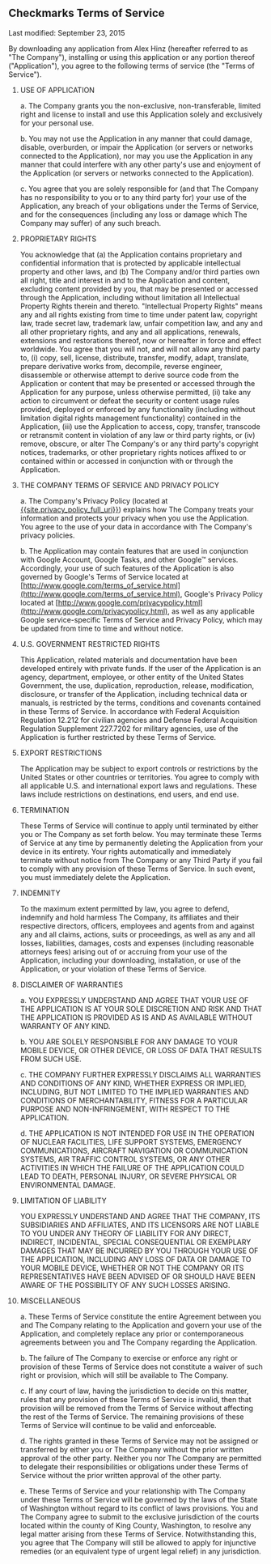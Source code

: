 ## Checkmarks Terms of Service

Last modified: September 23, 2015

By downloading any application from Alex Hinz (hereafter referred to as "The Company"), installing or using this application or any portion thereof ("Application"), you agree to the following terms of service (the "Terms of Service").

1. USE OF APPLICATION

    a. The Company grants you the non-exclusive, non-transferable, limited right and license to install and use this Application solely and exclusively for your personal use.

    b. You may not use the Application in any manner that could damage, disable, overburden, or impair the Application (or servers or networks connected to the Application), nor may you use the Application in any manner that could interfere with any other party's use and enjoyment of the Application (or servers or networks connected to the Application).

    c. You agree that you are solely responsible for (and that The Company has no responsibility to you or to any third party for) your use of the Application, any breach of your obligations under the Terms of Service, and for the consequences (including any loss or damage which The Company may suffer) of any such breach.

2. PROPRIETARY RIGHTS

    You acknowledge that (a) the Application contains proprietary and confidential information that is protected by applicable intellectual property and other laws, and (b) The Company and/or third parties own all right, title and interest in and to the Application and content, excluding content provided by you, that may be presented or accessed through the Application, including without limitation all Intellectual Property Rights therein and thereto. "Intellectual Property Rights" means any and all rights existing from time to time under patent law, copyright law, trade secret law, trademark law, unfair competition law, and any and all other proprietary rights, and any and all applications, renewals, extensions and restorations thereof, now or hereafter in force and effect worldwide. You agree that you will not, and will not allow any third party to, (i) copy, sell, license, distribute, transfer, modify, adapt, translate, prepare derivative works from, decompile, reverse engineer, disassemble or otherwise attempt to derive source code from the Application or content that may be presented or accessed through the Application for any purpose, unless otherwise permitted, (ii) take any action to circumvent or defeat the security or content usage rules provided, deployed or enforced by any functionality (including without limitation digital rights management functionality) contained in the Application, (iii) use the Application to access, copy, transfer, transcode or retransmit content in violation of any law or third party rights, or (iv) remove, obscure, or alter The Company's or any third party's copyright notices, trademarks, or other proprietary rights notices affixed to or contained within or accessed in conjunction with or through the Application.

3. THE COMPANY TERMS OF SERVICE AND PRIVACY POLICY

    a. The Company's Privacy Policy (located at [{{site.privacy_policy_full_uri}}]({{site.privacy_policy_full_uri}})) explains how The Company treats your information and protects your privacy when you use the Application. You agree to the use of your data in accordance with The Company's privacy policies.

    b. The Application may contain features that are used in conjunction with Google Account, Google Tasks, and other Google&trade; services. Accordingly, your use of such features of the Application is also governed by Google's Terms of Service located at [http://www.google.com/terms_of_service.html](http://www.google.com/terms_of_service.html), Google's Privacy Policy located at [http://www.google.com/privacypolicy.html](http://www.google.com/privacypolicy.html), as well as any applicable Google service-specific Terms of Service and Privacy Policy, which may be updated from time to time and without notice.

4. U.S. GOVERNMENT RESTRICTED RIGHTS

    This Application, related materials and documentation have been developed entirely with private funds. If the user of the Application is an agency, department, employee, or other entity of the United States Government, the use, duplication, reproduction, release, modification, disclosure, or transfer of the Application, including technical data or manuals, is restricted by the terms, conditions and covenants contained in these Terms of Service. In accordance with Federal Acquisition Regulation 12.212 for civilian agencies and Defense Federal Acquisition Regulation Supplement 227.7202 for military agencies, use of the Application is further restricted by these Terms of Service.

5. EXPORT RESTRICTIONS

    The Application may be subject to export controls or restrictions by the United States or other countries or territories. You agree to comply with all applicable U.S. and international export laws and regulations. These laws include restrictions on destinations, end users, and end use.

6. TERMINATION

    These Terms of Service will continue to apply until terminated by either you or The Company as set forth below. You may terminate these Terms of Service at any time by permanently deleting the Application from your device in its entirety. Your rights automatically and immediately terminate without notice from The Company or any Third Party if you fail to comply with any provision of these Terms of Service. In such event, you must immediately delete the Application.

7. INDEMNITY

    To the maximum extent permitted by law, you agree to defend, indemnify and hold harmless The Company, its affiliates and their respective directors, officers, employees and agents from and against any and all claims, actions, suits or proceedings, as well as any and all losses, liabilities, damages, costs and expenses (including reasonable attorneys fees) arising out of or accruing from your use of the Application, including your downloading, installation, or use of the Application, or your violation of these Terms of Service.

8. DISCLAIMER OF WARRANTIES

    a. YOU EXPRESSLY UNDERSTAND AND AGREE THAT YOUR USE OF THE APPLICATION IS AT YOUR SOLE DISCRETION AND RISK AND THAT THE APPLICATION IS PROVIDED AS IS AND AS AVAILABLE WITHOUT WARRANTY OF ANY KIND.

    b. YOU ARE SOLELY RESPONSIBLE FOR ANY DAMAGE TO YOUR MOBILE DEVICE, OR OTHER DEVICE, OR LOSS OF DATA THAT RESULTS FROM SUCH USE.

    c. THE COMPANY FURTHER EXPRESSLY DISCLAIMS ALL WARRANTIES AND CONDITIONS OF ANY KIND, WHETHER EXPRESS OR IMPLIED, INCLUDING, BUT NOT LIMITED TO THE IMPLIED WARRANTIES AND CONDITIONS OF MERCHANTABILITY, FITNESS FOR A PARTICULAR PURPOSE AND NON-INFRINGEMENT, WITH RESPECT TO THE APPLICATION.

    d. THE APPLICATION IS NOT INTENDED FOR USE IN THE OPERATION OF NUCLEAR FACILITIES, LIFE SUPPORT SYSTEMS, EMERGENCY COMMUNICATIONS, AIRCRAFT NAVIGATION OR COMMUNICATION SYSTEMS, AIR TRAFFIC CONTROL SYSTEMS, OR ANY OTHER ACTIVITIES IN WHICH THE FAILURE OF THE APPLICATION COULD LEAD TO DEATH, PERSONAL INJURY, OR SEVERE PHYSICAL OR ENVIRONMENTAL DAMAGE.

9. LIMITATION OF LIABILITY

    YOU EXPRESSLY UNDERSTAND AND AGREE THAT THE COMPANY, ITS SUBSIDIARIES AND AFFILIATES, AND ITS LICENSORS ARE NOT LIABLE TO YOU UNDER ANY THEORY OF LIABILITY FOR ANY DIRECT, INDIRECT, INCIDENTAL, SPECIAL CONSEQUENTIAL OR EXEMPLARY DAMAGES THAT MAY BE INCURRED BY YOU THROUGH YOUR USE OF THE APPLICATION, INCLUDING ANY LOSS OF DATA OR DAMAGE TO YOUR MOBILE DEVICE, WHETHER OR NOT THE COMPANY OR ITS REPRESENTATIVES HAVE BEEN ADVISED OF OR SHOULD HAVE BEEN AWARE OF THE POSSIBILITY OF ANY SUCH LOSSES ARISING.

10. MISCELLANEOUS

    a. These Terms of Service constitute the entire Agreement between you and The Company relating to the Application and govern your use of the Application, and completely replace any prior or contemporaneous agreements between you and The Company regarding the Application.

    b. The failure of The Company to exercise or enforce any right or provision of these Terms of Service does not constitute a waiver of such right or provision, which will still be available to The Company.

    c. If any court of law, having the jurisdiction to decide on this matter, rules that any provision of these Terms of Service is invalid, then that provision will be removed from the Terms of Service without affecting the rest of the Terms of Service. The remaining provisions of these Terms of Service will continue to be valid and enforceable.

    d. The rights granted in these Terms of Service may not be assigned or transferred by either you or The Company without the prior written approval of the other party. Neither you nor The Company are permitted to delegate their responsibilities or obligations under these Terms of Service without the prior written approval of the other party.

    e. These Terms of Service and your relationship with The Company under these Terms of Service will be governed by the laws of the State of Washington without regard to its conflict of laws provisions. You and The Company agree to submit to the exclusive jurisdiction of the courts located within the county of King County, Washington, to resolve any legal matter arising from these Terms of Service. Notwithstanding this, you agree that The Company will still be allowed to apply for injunctive remedies (or an equivalent type of urgent legal relief) in any jurisdiction.
